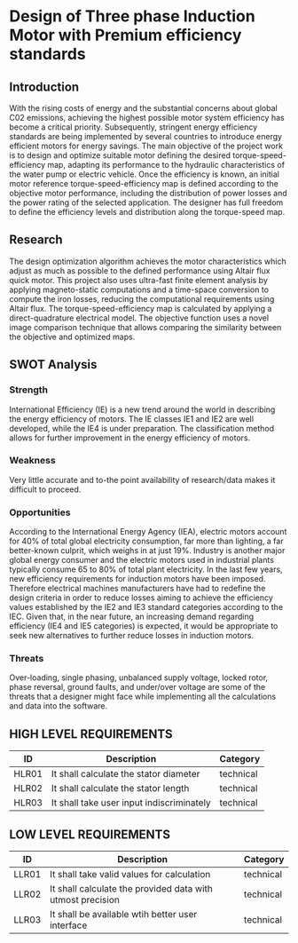 # Design of Three phase Induction Motor with Premium efficiency standards

## Introduction
With the rising costs of energy and the substantial concerns
about global C02 emissions, achieving the highest possible
motor system efficiency has become a critical priority.
Subsequently, stringent energy efficiency standards are being
implemented by several countries to introduce energy efficient
motors for energy savings.
The main objective of the project work is to design and optimize suitable motor defining the desired torque-speed-efficiency map,
adapting its performance to the hydraulic characteristics of the water pump or electric vehicle. 
Once the efficiency is known, an initial motor reference torque-speed-efficiency map is defined according to the objective motor performance, 
including the distribution of power losses and the power rating of the selected application.
The designer has full freedom to define the efficiency levels and distribution along the torque-speed map. 

## Research
The design optimization algorithm achieves the motor characteristics which adjust as much as possible to the defined performance using Altair flux quick motor. 
This project also uses ultra-fast finite element analysis by applying magneto-static computations and a time-space conversion to compute the iron losses,
reducing the computational requirements using Altair flux.
The torque-speed-efficiency map is calculated by applying a direct-quadrature electrical model.
The objective function uses a novel image comparison technique that allows comparing the similarity between the objective and optimized maps. 

## SWOT Analysis

### Strength

International Efficiency (IE) is a new trend around the world in describing the energy efficiency of motors. The IE classes IE1 and IE2 are well developed, while the IE4 is under preparation. The classification method allows for further improvement in the energy efficiency of motors.

### Weakness

Very little accurate and to-the point availability of research/data makes it difficult to proceed.

### Opportunities

According to the International Energy Agency (IEA), electric motors account for 40% of total global electricity consumption, far more than lighting, a far better-known culprit, which weighs in at just 19%. Industry is another major global energy consumer and the electric motors used in industrial plants typically consume 65 to 80% of total plant electricity. 
In the last few years, new efficiency requirements for induction motors have been imposed. Therefore electrical machines manufacturers have had to redefine the design criteria in order to reduce losses aiming to achieve the efficiency values established by the IE2 and IE3 standard categories according to the IEC. Given that, in the near future, an increasing demand regarding efficiency (IE4 and IE5 categories) is expected, it would be appropriate to seek new alternatives to further reduce losses in induction motors.

### Threats

Over-loading, single phasing, unbalanced supply voltage, locked rotor, phase reversal, ground faults, and under/over voltage are some of the threats that a designer might face while implementing all the calculations and data into the software.

## HIGH LEVEL REQUIREMENTS
| ID | Description | Category | 
| ----- | ----- | ------- | 
|HLR01|It shall calculate the stator diameter|technical|  
|HLR02|It shall calculate the stator length|technical|
|HLR03|It shall take user input indiscriminately|technical|

## LOW LEVEL REQUIREMENTS
| ID | Description | Category | 
| ----- | ----- | ------- |
|LLR01|It shall take valid values for calculation|technical|  
|LLR02|It shall calculate the provided data with utmost precision|technical|
|LLR03|It shall be available wtih better user interface|technical|
